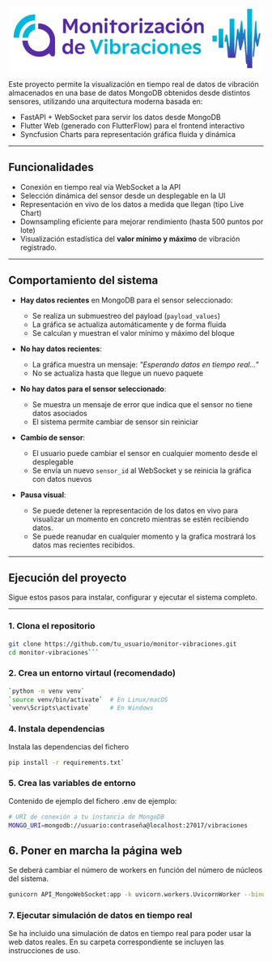 <p align="center">
  <img src="assets/logogit.png" alt="Monitorización de Vibraciones" width="500"/>
</p>

Este proyecto permite la visualización en tiempo real de datos de vibración almacenados en una base de datos MongoDB obtenidos desde distintos sensores, utilizando una arquitectura moderna basada en:

- FastAPI + WebSocket para servir los datos desde MongoDB
- Flutter Web (generado con FlutterFlow) para el frontend interactivo
- Syncfusion Charts para representación gráfica fluida y dinámica

---

## Funcionalidades

- Conexión en tiempo real vía WebSocket a la API
- Selección dinámica del sensor desde un desplegable en la UI
- Representación en vivo de los datos a medida que llegan (tipo Live Chart)
- Downsampling eficiente para mejorar rendimiento (hasta 500 puntos por lote)
- Visualización estadística del **valor mínimo y máximo** de vibración registrado.

---

## Comportamiento del sistema

- **Hay datos recientes** en MongoDB para el sensor seleccionado:
  - Se realiza un submuestreo del payload (`payload_values`)
  - La gráfica se actualiza automáticamente y de forma fluida
  - Se calculan y muestran el valor mínimo y máximo del bloque

- **No hay datos recientes**:
  - La gráfica muestra un mensaje: *"Esperando datos en tiempo real..."*
  - No se actualiza hasta que llegue un nuevo paquete

- **No hay datos para el sensor seleccionado**:
  - Se muestra un mensaje de error que indica que el sensor no tiene datos asociados
  - El sistema permite cambiar de sensor sin reiniciar

- **Cambio de sensor**:
  - El usuario puede cambiar el sensor en cualquier momento desde el desplegable
  - Se envía un nuevo `sensor_id` al WebSocket y se reinicia la gráfica con datos nuevos

- **Pausa visual**:
  - Se puede detener la representación de los datos en vivo para visualizar un momento en concreto mientras se estén recibiendo datos.
  - Se puede reanudar en cualquier momento y la grafica mostrará los datos mas recientes recibidos.

---

##  Ejecución del proyecto

Sigue estos pasos para instalar, configurar y ejecutar el sistema completo.

---

### 1. Clona el repositorio

```bash
git clone https://github.com/tu_usuario/monitor-vibraciones.git
cd monitor-vibraciones```
```

### 2. Crea un entorno virtaul (recomendado)

```bash
`python -m venv venv`
`source venv/bin/activate`  # En Linux/macOS
`venv\Scripts\activate`     # En Windows
```
### 4. Instala dependencias

Instala las dependencias del fichero 

```bash 
pip install -r requirements.txt`
``` 
### 5. Crea las variables de entorno

Contenido de ejemplo del fichero .env de ejemplo:

```bash 
# URI de conexión a tu instancia de MongoDB
MONGO_URI=mongodb://usuario:contraseña@localhost:27017/vibraciones
```
## 6. Poner en marcha la página web

Se deberá cambiar el número de workers en función del número de núcleos del sistema.

```bash 
gunicorn API_MongoWebSocket:app -k uvicorn.workers.UvicornWorker --bind 0.0.0.0:8000 --workers 4
```

### 7. Ejecutar simulación de datos en tiempo real

Se ha incluido una simulación de datos en tiempo real para poder usar la web datos reales. En su carpeta correspondiente se incluyen las instrucciones de uso.

